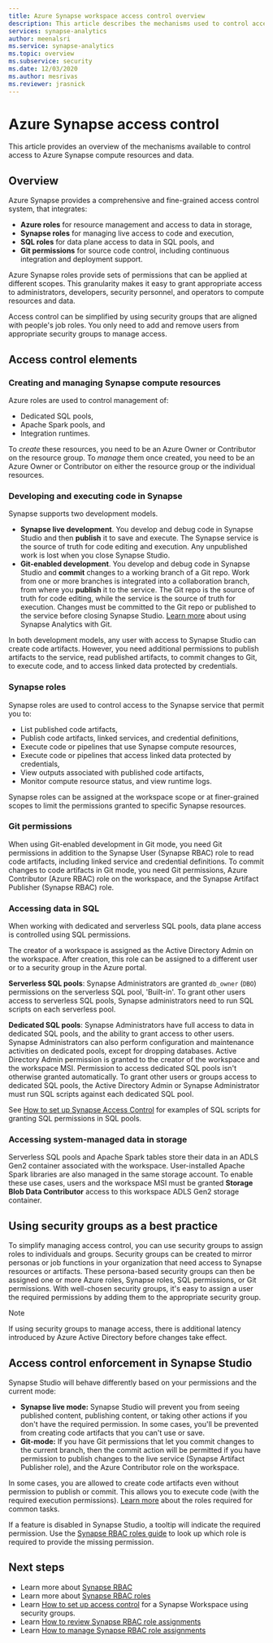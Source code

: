 ```yaml
---
title: Azure Synapse workspace access control overview
description: This article describes the mechanisms used to control access to a Synapse workspace and the resources and code artifacts it contains.
services: synapse-analytics 
author: meenalsri
ms.service: synapse-analytics 
ms.topic: overview 
ms.subservice: security 
ms.date: 12/03/2020 
ms.author: mesrivas
ms.reviewer: jrasnick
---
```

# Azure Synapse access control 

This article provides an overview of the mechanisms available to control access to Azure Synapse compute resources and data.  

## Overview

Azure Synapse provides a comprehensive and fine-grained access control system, that integrates: 
- **Azure roles** for resource management and access to data in storage, 
- **Synapse roles** for managing live access to code and execution, 
- **SQL roles** for data plane access to data in SQL pools, and 
- **Git permissions** for source code control, including continuous integration and deployment support.  

Azure Synapse roles provide sets of permissions that can be applied at different scopes. This granularity makes it easy to grant appropriate access to administrators, developers, security personnel, and operators to compute resources and data.

Access control can be simplified by using security groups that are aligned with people's job roles. You only need to add and remove users from appropriate security groups to manage access.

## Access control elements

### Creating and managing Synapse compute resources

Azure roles are used to control management of: 
- Dedicated SQL pools, 
- Apache Spark pools, and 
- Integration runtimes. 

To *create* these resources, you need to be an Azure Owner or Contributor on the resource group. To *manage* them once created, you need to be an Azure Owner or Contributor on either the resource group or the individual resources. 

### Developing and executing code in Synapse 

Synapse supports two development models.

- **Synapse live development**. You develop and debug code in Synapse Studio and then **publish** it to save and execute.  The Synapse service is the source of truth for code editing and execution.  Any unpublished work is lost when you close Synapse Studio.  
- **Git-enabled development**. You develop and debug code in Synapse Studio and **commit** changes to a working branch of a Git repo. Work from one or more branches is integrated into a collaboration branch, from where you **publish** it to the service. The Git repo is the source of truth for code editing, while the service is the source of truth for execution. Changes must be committed to the Git repo or published to the service before closing Synapse Studio. [Learn more](../cicd/continuous-integration-delivery.md) about using Synapse Analytics with Git.

In both development models, any user with access to Synapse Studio can create code artifacts. However, you need additional permissions to publish artifacts to the service, read published artifacts, to commit changes to Git, to execute code, and to access linked data protected by credentials.

### Synapse roles

Synapse roles are used to control access to the Synapse service that permit you to: 
- List published code artifacts, 
- Publish code artifacts, linked services, and credential definitions,
- Execute code or pipelines that use Synapse compute resources,
- Execute code or pipelines that access linked data protected by credentials,
- View outputs associated with published code artifacts,
- Monitor compute resource status, and view runtime logs.

Synapse roles can be assigned at the workspace scope or at finer-grained scopes to limit the permissions granted to specific Synapse resources.

### Git permissions

When using Git-enabled development in Git mode, you need Git permissions in addition to the Synapse User (Synapse RBAC) role to read code artifacts, including linked service and credential definitions. To commit changes to code artifacts in Git mode, you need Git permissions, Azure Contributor (Azure RBAC) role on the workspace, and the Synapse Artifact Publisher (Synapse RBAC) role.

   
### Accessing data in SQL

When working with dedicated and serverless SQL pools, data plane access is controlled using SQL permissions. 

The creator of a workspace is assigned as the Active Directory Admin on the workspace. After creation, this role can be assigned to a different user or to a security group in the Azure portal.

**Serverless SQL pools**: Synapse Administrators are granted `db_owner` (`DBO`) permissions on the serverless SQL pool, 'Built-in'. To grant other users access to serverless SQL pools, Synapse administrators need to run SQL scripts on each serverless pool.  

**Dedicated SQL pools**: Synapse Administrators have full access to data in dedicated SQL pools, and the ability to grant access to other users. Synapse Administrators can also perform configuration and maintenance activities on dedicated pools, except for dropping databases. Active Directory Admin permission is granted to the creator of the workspace and the workspace MSI.  Permission to access dedicated SQL pools isn't otherwise granted automatically. To grant other users or groups access to dedicated SQL pools, the Active Directory Admin or Synapse Administrator must run SQL scripts against each dedicated SQL pool.

See [How to set up Synapse Access Control](./how-to-set-up-access-control.md) for examples of SQL scripts for granting SQL permissions in SQL pools.  

 ### Accessing system-managed data in storage

Serverless SQL pools and Apache Spark tables store their data in an ADLS Gen2 container associated with the workspace. User-installed Apache Spark libraries are also managed in the same storage account. To enable these use cases, users and the workspace MSI must be granted **Storage Blob Data Contributor** access to this workspace ADLS Gen2 storage container.  

## Using security groups as a best practice

To simplify managing access control, you can use security groups to assign roles to individuals and groups. Security groups can be created to mirror personas or job functions in your organization that need access to Synapse resources or artifacts.  These persona-based security groups can then be assigned one or more Azure roles, Synapse roles, SQL permissions, or Git permissions. With well-chosen security groups, it's easy to assign a user the required permissions by adding them to the appropriate security group. 

>[!Note]
>If using security groups to manage access, there is additional latency introduced by Azure Active Directory before changes take effect. 

## Access control enforcement in Synapse Studio

Synapse Studio will behave differently based on your permissions and the current mode:
- **Synapse live mode:** Synapse Studio will prevent you from seeing published content, publishing content, or taking other actions if you don't have the required permission.  In some cases, you'll be prevented from creating code artifacts that you can't use or save. 
- **Git-mode:** If you have Git permissions that let you commit changes to the current branch, then the commit action will be permitted if you have permission to publish changes to the live service (Synapse Artifact Publisher role), and the Azure Contributor role on the workspace.  

In some cases, you are allowed to create code artifacts even without permission to publish or commit. This allows you to execute code (with the required execution permissions). [Learn more](./synapse-workspace-understand-what-role-you-need.md) about the roles required for common tasks. 

If a feature is disabled in Synapse Studio, a tooltip will indicate the required permission. Use the [Synapse RBAC roles guide](./synapse-workspace-synapse-rbac-roles.md#synapse-rbac-actions-and-the-roles-that-permit-them) to look up which role is required to provide the missing permission.


## Next steps

- Learn more about [Synapse RBAC](./synapse-workspace-synapse-rbac.md)
- Learn more about [Synapse RBAC roles](./synapse-workspace-synapse-rbac-roles.md)
- Learn [How to set up access control](./how-to-set-up-access-control.md) for a Synapse Workspace using security groups.
- Learn [How to review Synapse RBAC role assignments](./how-to-review-synapse-rbac-role-assignments.md)
- Learn [How to manage Synapse RBAC role assignments](./how-to-manage-synapse-rbac-role-assignments.md)
